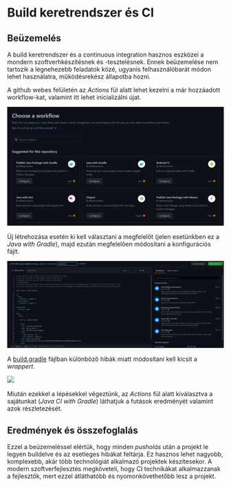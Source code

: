 # Build keretrendszer és CI
## Beüzemelés
A build keretrendszer és a continuous integration hasznos eszközei a mondern szoftverhkészítésnek és -tesztelésnek. Ennek beüzemelése nem tartozik a legnehezebb feladatok közé, ugyanis felhasználóbarát módon lehet használatra, működésrekész állapotba hozni.

A github webes felületén az _Actions_ fül alatt lehet kezelni a már hozzáadott workflow-kat, valamint itt lehet inicializálni újat.

![](pictures/ci/init_ci.png)

Új létrehozása esetén ki kell választani a megfelelőt (jelen esetünkben ez a _Java with Gradle_), majd ezután megfelelően módosítani a konfigurációs fájlt.

![](pictures/ci/ci_config.png)

A [build.gradle](/build.gradle) fájlban különböző hibák miatt módosítani kell kicsit a _wrappert_.

![](pictures/wrapper.png)

Miután ezekkel a lépésekkel végeztünk, az _Actions_ fül alatt kiválasztva a sajátunkat (_Java CI with Gradle_) láthatjuk a futások eredményét valamint azok részletezését.

## Eredmények és összefoglalás
Ezzel a beüzemeléssel elértük, hogy minden _pusholás_ után a projekt le legyen buildelve és az esetleges hibákat feltárja. Ez hasznos lehet nagyobb, komplexebb, akár több technológiát alkalmazó projektek készítesekor. A modern szoftverfejlesztés megköveteli, hogy CI technikákat alkalmazzanak a fejlesztők, mert ezzel átláthatóbb és nyomonkövethetőbb lesz a projekt.
